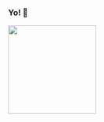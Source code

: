 ### Yo! 👋



<p align="left">
<a href="https://github.com/farlhmd">

<img height="180em" src="https://github-readme-stats-eight-theta.vercel.app/api/top-langs/?username=farlhmd&layout=compact&langs_count=8&theme=algolia"/>
</a>
</p>

<!--
![Top Langs](https://github-readme-stats.vercel.app/api/top-langs/?username=farlhmd&layout=compact)

  <img height="180em" src="https://github-readme-stats-eight-theta.vercel.app/api?username=farlhmd&show_icons=true&theme=algolia&include_all_commits=true&count_private=true"/>

![Top Langs](https://github-readme-stats.vercel.app/api/top-langs/?username=farlhmd)
https://profile-summary-for-github.com/user/farlhmd
<img src="https://github-readme-stats.vercel.app/api?username=farlhmd">


